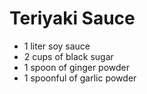 # Teriyaki Sauce

- 1 liter soy sauce
- 2 cups of black sugar
- 1 spoon of ginger powder
- 1 spoonful of garlic powder
